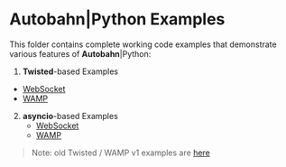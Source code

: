 # Autobahn|Python Examples

This folder contains complete working code examples that demonstrate various
features of **Autobahn**|Python:

 1. **Twisted**-based Examples
   * [WebSocket](twisted/websocket)
   * [WAMP](twisted/wamp)

2. **asyncio**-based Examples
   * [WebSocket](asyncio/websocket)
   * [WAMP](asyncio/wamp)

> Note: old Twisted / WAMP v1 examples are [here](twisted/wamp1)
 